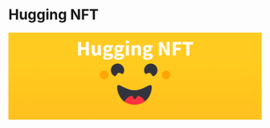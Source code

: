 # Hugging NFT

![Banner](https://raw.githubusercontent.com/AlekseyKorshuk/huggingnft/main/docs/banner.png "Banner")
